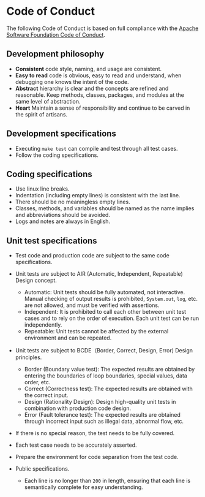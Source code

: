 # Code of Conduct

The following Code of Conduct is based on full compliance with the [Apache Software Foundation Code of Conduct](https://www.apache.org/foundation/policies/conduct.html).

## Development philosophy
 - **Consistent** code style, naming, and usage are consistent.  
 - **Easy to read** code is obvious, easy to read and understand, when debugging one knows the intent of the code.
 - **Abstract** hierarchy is clear and the concepts are refined and reasonable. Keep methods, classes, packages, and modules at the same level of abstraction.
 - **Heart** Maintain a sense of responsibility and continue to be carved in the spirit of artisans.
 
## Development specifications

 - Executing `make test` can compile and test through all test cases. 
 - Follow the coding specifications.

## Coding specifications

 - Use linux line breaks.
 - Indentation (including empty lines) is consistent with the last line.
 - There should be no meaningless empty lines.
 - Classes, methods, and variables should be named as the name implies and abbreviations should be avoided.
 - Logs and notes are always in English.

## Unit test specifications

 - Test code and production code are subject to the same code specifications.
 - Unit tests are subject to AIR (Automatic, Independent, Repeatable) Design concept.
   - Automatic: Unit tests should be fully automated, not interactive. Manual checking of output results is prohibited, `System.out`, `log`, etc. are not allowed, and must be verified with assertions. 
   - Independent: It is prohibited to call each other between unit test cases and to rely on the order of execution. Each unit test can be run independently.
   - Repeatable: Unit tests cannot be affected by the external environment and can be repeated. 
 - Unit tests are subject to BCDE（Border, Correct, Design, Error) Design principles.
   - Border (Boundary value test): The expected results are obtained by entering the boundaries of loop boundaries, special values, data order, etc.
   - Correct (Correctness test): The expected results are obtained with the correct input.
   - Design (Rationality Design): Design high-quality unit tests in combination with production code design.
   - Error (Fault tolerance test): The expected results are obtained through incorrect input such as illegal data, abnormal flow, etc.
 - If there is no special reason, the test needs to be fully covered.
 - Each test case needs to be accurately asserted.
 - Prepare the environment for code separation from the test code.

 - Public specifications.
   - Each line is no longer than `200` in length, ensuring that each line is semantically complete for easy understanding.
